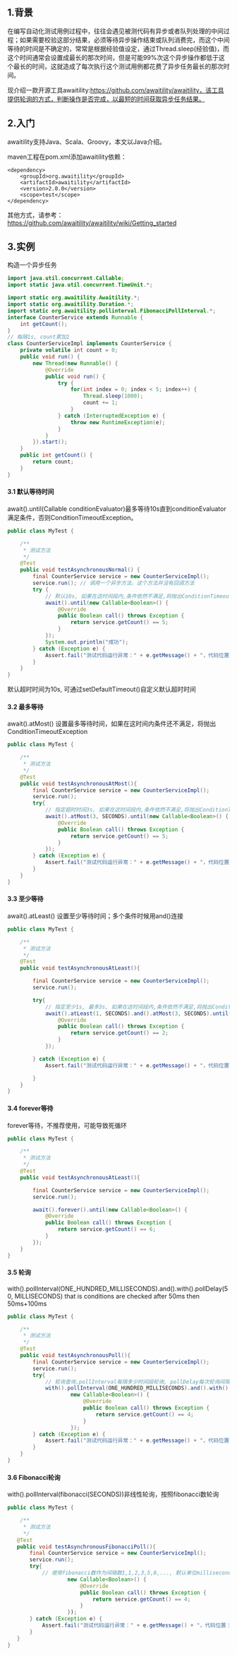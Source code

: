 ## 1.背景
在编写自动化测试用例过程中，往往会遇见被测代码有异步或者队列处理的中间过程；如果需要校验这部分结果，必须等待异步操作结束或队列消费完，而这个中间等待的时间是不确定的，常常是根据经验值设定，通过Thread.sleep(经验值)，而这个时间通常会设置成最长的那次时间，但是可能99%次这个异步操作都低于这个最长的时间，这就造成了每次执行这个测试用例都花费了异步任务最长的那次时间。

现介绍一款开源工具awaitility:https://github.com/awaitility/awaitility，该工具提供轮询的方式，判断操作是否完成，以最短的时间获取异步任务结果。

## 2.入门

awaitility支持Java、Scala、Groovy，本文以Java介绍。

maven工程在pom.xml添加awaitility依赖：

```
<dependency>
    <groupId>org.awaitility</groupId>
    <artifactId>awaitility</artifactId>
    <version>2.0.0</version>
    <scope>test</scope>
</dependency>
```

其他方式，请参考：
https://github.com/awaitility/awaitility/wiki/Getting_started

## 3.实例

构造一个异步任务

```java
import java.util.concurrent.Callable;
import static java.util.concurrent.TimeUnit.*;

import static org.awaitility.Awaitility.*;
import static org.awaitility.Duration.*;
import static org.awaitility.pollinterval.FibonacciPollInterval.*;
interface CounterService extends Runnable {
    int getCount();
}
// 每隔1s, count累加1
class CounterServiceImpl implements CounterService {
    private volatile int count = 0;
    public void run() {
        new Thread(new Runnable() {
            @Override
            public void run() {
                try {
                    for(int index = 0; index < 5; index++) {
                        Thread.sleep(1000);
                        count += 1;
                    }
                } catch (InterruptedException e) {
                    throw new RuntimeException(e);
                }
            }
        }).start();
    }
    public int getCount() {
        return count;
    }
}   
```

#### 3.1 默认等待时间

await().until(Callable conditionEvaluator)最多等待10s直到conditionEvaluator满足条件，否则ConditionTimeoutException。

```java
public class MyTest {

    /**
     * 测试方法
     */
    @Test
    public void testAsynchronousNormal() {
        final CounterService service = new CounterServiceImpl();
        service.run(); // 调用一个异步方法，这个方法并没有回调方法
        try {
            // 默认10s, 如果在这时间段内,条件依然不满足,将抛出ConditionTimeoutException
            await().until(new Callable<Boolean>() {
                @Override
                public Boolean call() throws Exception {
                    return service.getCount() == 5;
                }
            });
            System.out.println("成功");
        } catch (Exception e) {
            Assert.fail("测试代码运行异常：" + e.getMessage() + "，代码位置：" + e.getStackTrace()[0].toString());
        }
    }
}
```

默认超时时间为10s, 可通过setDefaultTimeout()自定义默认超时时间


#### 3.2 最多等待

await().atMost() 设置最多等待时间，如果在这时间内条件还不满足，将抛出ConditionTimeoutException

```java
public class MyTest {

    /**
     * 测试方法
     */
    @Test
    public void testAsynchronousAtMost(){
        final CounterService service = new CounterServiceImpl();
        service.run();
        try{
            // 指定超时时间3s, 如果在这时间段内,条件依然不满足,将抛出ConditionTimeoutException
            await().atMost(3, SECONDS).until(new Callable<Boolean>() {
                @Override
                public Boolean call() throws Exception {
                    return service.getCount() == 5;
                }
            });
        } catch (Exception e) {
            Assert.fail("测试代码运行异常：" + e.getMessage() + "，代码位置：" + e.getStackTrace()[0].toString());
        }
    }
}
```

#### 3.3 至少等待

await().atLeast() 设置至少等待时间；多个条件时候用and()连接

```java
public class MyTest {

    /**
     * 测试方法
     */
    @Test
    public void testAsynchronousAtLeast(){

        final CounterService service = new CounterServiceImpl();
        service.run();

        try{
            // 指定至少1s, 最多3s, 如果在这时间段内,条件依然不满足,将抛出ConditionTimeoutException
            await().atLeast(1, SECONDS).and().atMost(3, SECONDS).until(new Callable<Boolean>() {
                @Override
                public Boolean call() throws Exception {
                    return service.getCount() == 2;
                }
            });

        } catch (Exception e) {
            Assert.fail("测试代码运行异常：" + e.getMessage() + "，代码位置：" + e.getStackTrace()[0].toString());

        }
    }
}
```

#### 3.4 forever等待

forever等待，不推荐使用，可能导致死循环

```java
public class MyTest {

    /**
     * 测试方法
     */
    @Test
    public void testAsynchronousAtLeast(){

        final CounterService service = new CounterServiceImpl();
        service.run();

        await().forever().until(new Callable<Boolean>() {
            @Override
            public Boolean call() throws Exception {
                return service.getCount() == 6;
            }
        });
    }
}
```

#### 3.5 轮询

with().pollInterval(ONE_HUNDRED_MILLISECONDS).and().with().pollDelay(50, MILLISECONDS) that is conditions are checked after 50ms then 50ms+100ms

```java
public class MyTest {

    /**
     * 测试方法
     */
    @Test
    public void testAsynchronousPoll(){
        final CounterService service = new CounterServiceImpl();
        service.run();
        try{
            // 轮询查询,pollInterval每隔多少时间段轮询, pollDelay每次轮询间隔时间
            with().pollInterval(ONE_HUNDRED_MILLISECONDS).and().with().pollDelay(50, MILLISECONDS).await("count is greater 3").until(
                    new Callable<Boolean>() {
                        @Override
                        public Boolean call() throws Exception {
                            return service.getCount() == 4;
                        }
                    });
        } catch (Exception e) {
            Assert.fail("测试代码运行异常：" + e.getMessage() + "，代码位置：" + e.getStackTrace()[0].toString());
        }
    }
}
```

#### 3.6 Fibonacci轮询

with().pollInterval(fibonacci(SECONDS))非线性轮询，按照fibonacci数轮询

```java
public class MyTest {

    /**
     * 测试方法
     */
   @Test
   public void testAsynchronousFibonacciPoll(){
       final CounterService service = new CounterServiceImpl();
       service.run();
       try{
           // 使用fibonacci数作为间隔数1,1,2,3,5,8,..., 默认单位milliseconds         with().pollInterval(fibonacci(SECONDS)).await("count is greater 3").until(
                   new Callable<Boolean>() {
                       @Override
                       public Boolean call() throws Exception {
                           return service.getCount() == 4;
                       }
                   });
       } catch (Exception e) {
           Assert.fail("测试代码运行异常：" + e.getMessage() + "，代码位置：" + e.getStackTrace()[0].toString());
       }
   }
}
```